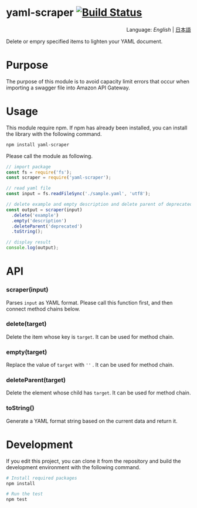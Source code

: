 # yaml-scraper [![Build Status](https://travis-ci.org/segurvita/yaml-scraper.svg?branch=master)](https://travis-ci.org/segurvita/yaml-scraper)
<div style="text-align:right">Language: <i>English</i> | <a href="README_JA.md">日本語</a></div>

Delete or empry specified items to lighten your YAML document.



# Purpose

The purpose of this module is to avoid capacity limit errors that occur when importing a swagger file into Amazon API Gateway.



# Usage

This module require npm. If npm has already been installed, you can install the library with the following command.

```bash
npm install yaml-scraper
```

Please call the module as following.

```javascript
// import package
const fs = require('fs');
const scraper = require('yaml-scraper');

// read yaml file
const input = fs.readFileSync('./sample.yaml', 'utf8');

// delete example and empty description and delete parent of deprecated
const output = scraper(input)
  .delete('example')
  .empty('description')
  .deleteParent('deprecated')
  .toString();

// display result
console.log(output);
```



# API

### scraper(input)

Parses `input` as YAML format. Please call this function first, and then connect method chains below.

### delete(target)

Delete the item whose key is `target`. It can be used for method chain.

### empty(target)

Replace the value of `target` with `''` . It can be used for method chain.

### deleteParent(target)

Delete the element whose child has `target`. It can be used for method chain.

### toString()

Generate a YAML format string based on the current data and return it.



# Development

If you edit this project, you can clone it from the repository and build the development environment with the following command.

```bash
# Install required packages
npm install

# Run the test
npm test
```